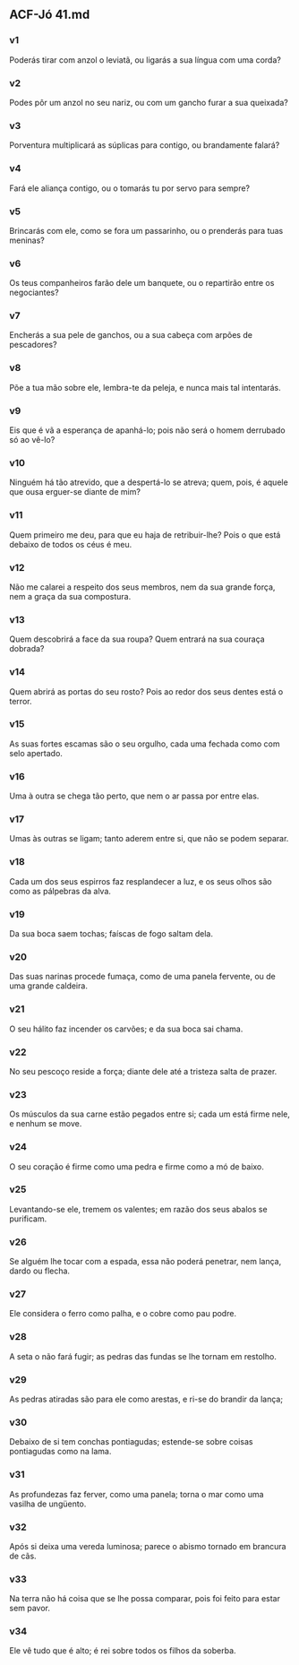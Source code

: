 ## ACF-Jó 41.md
### v1
 Poderás tirar com anzol o leviatã, ou ligarás a sua língua com uma corda?
### v2
 Podes pôr um anzol no seu nariz, ou com um gancho furar a sua queixada?
### v3
 Porventura multiplicará as súplicas para contigo, ou brandamente falará?
### v4
 Fará ele aliança contigo, ou o tomarás tu por servo para sempre?
### v5
 Brincarás com ele, como se fora um passarinho, ou o prenderás para tuas meninas?
### v6
 Os teus companheiros farão dele um banquete, ou o repartirão entre os negociantes?
### v7
 Encherás a sua pele de ganchos, ou a sua cabeça com arpões de pescadores?
### v8
 Põe a tua mão sobre ele, lembra-te da peleja, e nunca mais tal intentarás.
### v9
 Eis que é vã a esperança de apanhá-lo; pois não será o homem derrubado só ao vê-lo?
### v10
 Ninguém há tão atrevido, que a despertá-lo se atreva; quem, pois, é aquele que ousa erguer-se diante de mim?
### v11
 Quem primeiro me deu, para que eu haja de retribuir-lhe? Pois o que está debaixo de todos os céus é meu.
### v12
 Não me calarei a respeito dos seus membros, nem da sua grande força, nem a graça da sua compostura.
### v13
 Quem descobrirá a face da sua roupa? Quem entrará na sua couraça dobrada?
### v14
 Quem abrirá as portas do seu rosto? Pois ao redor dos seus dentes está o terror.
### v15
 As suas fortes escamas são o seu orgulho, cada uma fechada como com selo apertado.
### v16
 Uma à outra se chega tão perto, que nem o ar passa por entre elas.
### v17
 Umas às outras se ligam; tanto aderem entre si, que não se podem separar.
### v18
 Cada um dos seus espirros faz resplandecer a luz, e os seus olhos são como as pálpebras da alva.
### v19
 Da sua boca saem tochas; faíscas de fogo saltam dela.
### v20
 Das suas narinas procede fumaça, como de uma panela fervente, ou de uma grande caldeira.
### v21
 O seu hálito faz incender os carvões; e da sua boca sai chama.
### v22
 No seu pescoço reside a força; diante dele até a tristeza salta de prazer.
### v23
 Os músculos da sua carne estão pegados entre si; cada um está firme nele, e nenhum se move.
### v24
 O seu coração é firme como uma pedra e firme como a mó de baixo.
### v25
 Levantando-se ele, tremem os valentes; em razão dos seus abalos se purificam.
### v26
 Se alguém lhe tocar com a espada, essa não poderá penetrar, nem lança, dardo ou flecha.
### v27
 Ele considera o ferro como palha, e o cobre como pau podre.
### v28
 A seta o não fará fugir; as pedras das fundas se lhe tornam em restolho.
### v29
 As pedras atiradas são para ele como arestas, e ri-se do brandir da lança;
### v30
 Debaixo de si tem conchas pontiagudas; estende-se sobre coisas pontiagudas como na lama.
### v31
 As profundezas faz ferver, como uma panela; torna o mar como uma vasilha de ungüento.
### v32
 Após si deixa uma vereda luminosa; parece o abismo tornado em brancura de cãs.
### v33
 Na terra não há coisa que se lhe possa comparar, pois foi feito para estar sem pavor.
### v34
 Ele vê tudo que é alto; é rei sobre todos os filhos da soberba.
